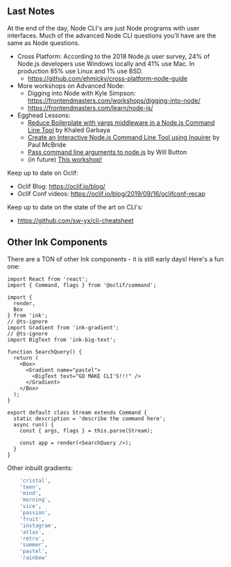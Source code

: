 ## Last Notes

At the end of the day, Node CLI's are just Node programs with user interfaces. Much of the advanced Node CLI questions you'll have are the same as Node questions.

- Cross Platform: According to the 2018 Node.js user survey, 24% of Node.js developers use Windows locally and 41% use Mac. In production 85% use Linux and 1% use BSD.
  - https://github.com/ehmicky/cross-platform-node-guide
- More workshops on Advanced Node:
	- Digging into Node with Kyle Simpson: https://frontendmasters.com/workshops/digging-into-node/
	- https://frontendmasters.com/learn/node-js/
- Egghead Lessons:
	- [Reduce Boilerplate with yargs middleware in a Node.js Command Line Tool](https://egghead.io/lessons/node-js-reduce-boilerplate-with-yargs-middleware-in-a-node-js-command-line-tool) by Khaled Garbaya
	- [Create an Interactive Node.js Command Line Tool using Inquirer](https://egghead.io/lessons/node-js-create-an-interactive-node-js-command-line-tool-using-inquirer) by Paul McBride
	- [Pass command line arguments to node.js](https://egghead.io/lessons/node-js-pass-command-line-arguments-to-node-js) by Will Button
	- (in future) [This workshop!](https://egghead.io/courses/build-custom-cli-tooling-with-oclif-and-react-ink)

Keep up to date on Oclif:

- Oclif Blog: https://oclif.io/blog/
- Oclif Conf videos: https://oclif.io/blog/2019/09/16/oclifconf-recap

Keep up to date on the state of the art on CLI's:

- https://github.com/sw-yx/cli-cheatsheet

## Other Ink Components

There are a TON of other Ink components - it is still early days! Here's a fun one:

```tsx
import React from 'react';
import { Command, flags } from '@oclif/command';

import {
  render,
  Box
} from 'ink';
// @ts-ignore
import Gradient from 'ink-gradient';
// @ts-ignore
import BigText from 'ink-big-text';

function SearchQuery() {
  return (
    <Box>
      <Gradient name="pastel">
        <BigText text="GO MAKE CLI'S!!!" />
      </Gradient>
    </Box>
  );
}

export default class Stream extends Command {
  static description = 'describe the command here';
  async run() {
    const { args, flags } = this.parse(Stream);

    const app = render(<SearchQuery />);
  }
}
```

Other inbuilt gradients: 

```bash
	'cristal',
	'teen',
	'mind',
	'morning',
	'vice',
	'passion',
	'fruit',
	'instagram',
	'atlas',
	'retro',
	'summer',
	'pastel',
	'rainbow'
```